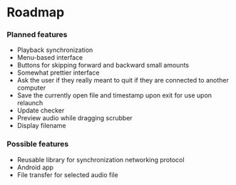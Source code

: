 # Roadmap
### Planned features
* Playback synchronization
* Menu-based interface
* Buttons for skipping forward and backward small amounts
* Somewhat prettier interface
* Ask the user if they really meant to quit if they are connected to another computer
* Save the currently open file and timestamp upon exit for use upon relaunch
* Update checker
* Preview audio while dragging scrubber
* Display filename

### Possible features
* Reusable library for synchronization networking protocol
* Android app
* File transfer for selected audio file